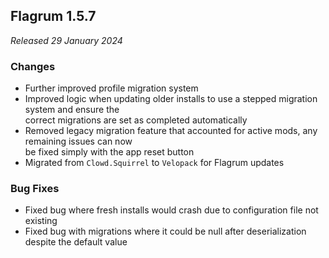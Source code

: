 ## Flagrum 1.5.7

_Released 29 January 2024_

### Changes

- Further improved profile migration system
- Improved logic when updating older installs to use a stepped migration system and ensure the  
  correct migrations are set as completed automatically
- Removed legacy migration feature that accounted for active mods, any remaining issues can now  
  be fixed simply with the app reset button
- Migrated from `Clowd.Squirrel` to `Velopack` for Flagrum updates

### Bug Fixes

- Fixed bug where fresh installs would crash due to configuration file not existing
- Fixed bug with migrations where it could be null after deserialization despite the default value